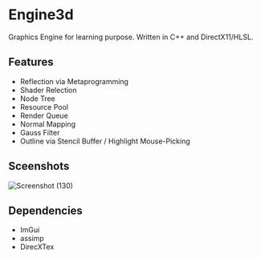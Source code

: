 # Engine3d
Graphics Engine for learning purpose. Written in C++ and DirectX11/HLSL.

## Features
- Reflection via Metaprogramming
- Shader Relection
- Node Tree
- Resource Pool
- Render Queue
- Normal Mapping
- Gauss Filter
- Outline via Stencil Buffer / Highlight Mouse-Picking

## Sceenshots
![Screenshot (130)](https://user-images.githubusercontent.com/55946962/167479209-ab5b1ccb-15bc-4bc1-ae3d-b36d055f4892.png)

## Dependencies
- ImGui
- assimp
- DirecXTex
